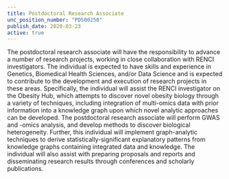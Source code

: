 ```yaml
---
title: Postdoctoral Research Associate
unc_position_number: "PDS00250"
publish_date: 2020-03-23
active: true
---
```

The postdoctoral research associate will have the responsibility to advance a number of research projects, working in close collaboration with RENCI investigators. The individual is expected to have skills and experience in Genetics, Biomedical Health Sciences, and/or Data Science and is expected to contribute to the development and execution of research projects in these areas. Specifically, the individual will assist the RENCI investigator on the Obesity Hub, which attempts to discover novel obesity biology through a variety of techniques, including integration of multi-omics data with prior information into a knowledge graph upon which novel analytic approaches can be developed. The postdoctoral research associate will perform GWAS and -omics analysis, and develop methods to discover biological heterogeneity. Further, this individual will implement graph-analytic techniques to derive statistically-significant explanatory patterns from knowledge graphs containing integrated data and knowledge. The individual will also assist with preparing proposals and reports and disseminating research results through conferences and scholarly publications.
